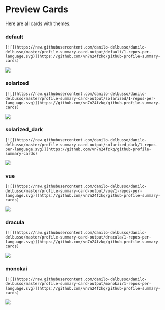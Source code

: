 
# Preview Cards

Here are all cards with themes.


### default


```
[![](https://raw.githubusercontent.com/danilo-delbusso/danilo-delbusso/master/profile-summary-card-output/default/1-repos-per-language.svg)](https://github.com/vn7n24fzkq/github-profile-summary-cards)
```
![](https://raw.githubusercontent.com/danilo-delbusso/danilo-delbusso/master/profile-summary-card-output/default/1-repos-per-language.svg)


### solarized


```
[![](https://raw.githubusercontent.com/danilo-delbusso/danilo-delbusso/master/profile-summary-card-output/solarized/1-repos-per-language.svg)](https://github.com/vn7n24fzkq/github-profile-summary-cards)
```
![](https://raw.githubusercontent.com/danilo-delbusso/danilo-delbusso/master/profile-summary-card-output/solarized/1-repos-per-language.svg)


### solarized_dark


```
[![](https://raw.githubusercontent.com/danilo-delbusso/danilo-delbusso/master/profile-summary-card-output/solarized_dark/1-repos-per-language.svg)](https://github.com/vn7n24fzkq/github-profile-summary-cards)
```
![](https://raw.githubusercontent.com/danilo-delbusso/danilo-delbusso/master/profile-summary-card-output/solarized_dark/1-repos-per-language.svg)


### vue


```
[![](https://raw.githubusercontent.com/danilo-delbusso/danilo-delbusso/master/profile-summary-card-output/vue/1-repos-per-language.svg)](https://github.com/vn7n24fzkq/github-profile-summary-cards)
```
![](https://raw.githubusercontent.com/danilo-delbusso/danilo-delbusso/master/profile-summary-card-output/vue/1-repos-per-language.svg)


### dracula


```
[![](https://raw.githubusercontent.com/danilo-delbusso/danilo-delbusso/master/profile-summary-card-output/dracula/1-repos-per-language.svg)](https://github.com/vn7n24fzkq/github-profile-summary-cards)
```
![](https://raw.githubusercontent.com/danilo-delbusso/danilo-delbusso/master/profile-summary-card-output/dracula/1-repos-per-language.svg)


### monokai


```
[![](https://raw.githubusercontent.com/danilo-delbusso/danilo-delbusso/master/profile-summary-card-output/monokai/1-repos-per-language.svg)](https://github.com/vn7n24fzkq/github-profile-summary-cards)
```
![](https://raw.githubusercontent.com/danilo-delbusso/danilo-delbusso/master/profile-summary-card-output/monokai/1-repos-per-language.svg)

